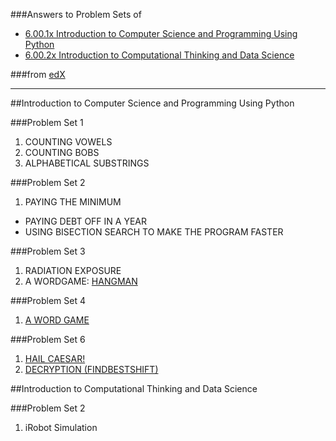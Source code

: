 ###Answers to Problem Sets of 

* [6.00.1x Introduction to Computer Science and Programming Using Python](https://www.edx.org/course/introduction-computer-science-mitx-6-00-1x-0) 
* [ 6.00.2x Introduction to Computational Thinking and Data Science](https://www.edx.org/course/introduction-computational-thinking-data-mitx-6-00-2x-2) 

###from [edX](https://www.edx.org)

---
##Introduction to Computer Science and Programming Using Python

###Problem Set 1

1. COUNTING VOWELS
2. COUNTING BOBS
3. ALPHABETICAL SUBSTRINGS

###Problem Set 2

1. PAYING THE MINIMUM
* PAYING DEBT OFF IN A YEAR
*  USING BISECTION SEARCH TO MAKE THE PROGRAM FASTER

###Problem Set 3

1. RADIATION EXPOSURE
2. A WORDGAME: [HANGMAN](http://en.wikipedia.org/wiki/Hangman%20%28game%29)

###Problem Set 4
1. [A WORD GAME](https://courses.edx.org/courses/course-v1:MITx+6.00.1x_6+2T2015/courseware/Week_4/Problem_Set_4/)

###Problem Set 6
1. [HAIL CAESAR!](https://courses.edx.org/courses/course-v1:MITx+6.00.1x_6+2T2015/courseware/Week_6/Problem_Set_5/)
2. [DECRYPTION (FINDBESTSHIFT)](https://courses.edx.org/courses/course-v1:MITx+6.00.1x_6+2T2015/courseware/Week_6/Problem_Set_5/)

##Introduction to Computational Thinking and Data Science

###Problem Set 2
1. iRobot Simulation